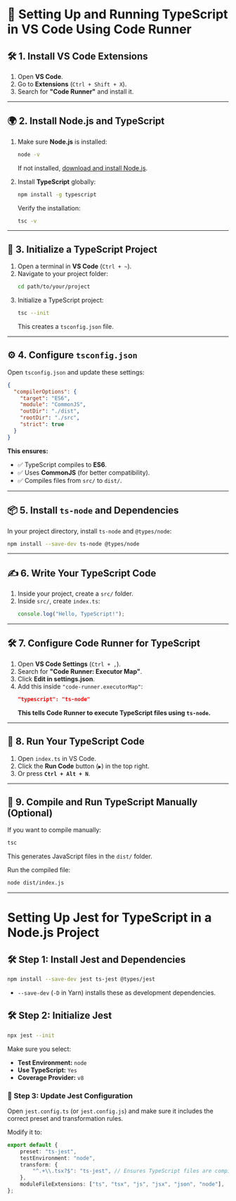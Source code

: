 # 📌 Setting Up and Running TypeScript in VS Code Using Code Runner

## 🛠 1. Install VS Code Extensions

1. Open **VS Code**.
2. Go to **Extensions** (`Ctrl + Shift + X`).
3. Search for **"Code Runner"** and install it.

---

## 🌍 2. Install Node.js and TypeScript

1. Make sure **Node.js** is installed:
   ```sh
   node -v
   ```
   If not installed, [download and install Node.js](https://nodejs.org/).

2. Install **TypeScript** globally:
   ```sh
   npm install -g typescript
   ```
   Verify the installation:
   ```sh
   tsc -v
   ```

---

## 📂 3. Initialize a TypeScript Project

1. Open a terminal in **VS Code** (`Ctrl + ~`).
2. Navigate to your project folder:
   ```sh
   cd path/to/your/project
   ```
3. Initialize a TypeScript project:
   ```sh
   tsc --init
   ```
   This creates a `tsconfig.json` file.

---

## ⚙️ 4. Configure `tsconfig.json`

Open `tsconfig.json` and update these settings:

```json
{
  "compilerOptions": {
    "target": "ES6",
    "module": "CommonJS",
    "outDir": "./dist",
    "rootDir": "./src",
    "strict": true
  }
}
```

**This ensures:**
- ✅ TypeScript compiles to **ES6**.
- ✅ Uses **CommonJS** (for better compatibility).
- ✅ Compiles files from `src/` to `dist/`.

---

## 📦 5. Install `ts-node` and Dependencies

In your project directory, install `ts-node` and `@types/node`:

```sh
npm install --save-dev ts-node @types/node
```

---

## ✍️ 6. Write Your TypeScript Code

1. Inside your project, create a `src/` folder.
2. Inside `src/`, create `index.ts`:
   ```ts
   console.log("Hello, TypeScript!");
   ```

---

## 🛠 7. Configure Code Runner for TypeScript

1. Open **VS Code Settings** (`Ctrl + ,`).
2. Search for **"Code Runner: Executor Map"**.
3. Click **Edit in settings.json**.
4. Add this inside `"code-runner.executorMap"`:
   ```json
   "typescript": "ts-node"
   ```
   **This tells Code Runner to execute TypeScript files using `ts-node`.**

---

## 🚀 8. Run Your TypeScript Code

1. Open `index.ts` in VS Code.
2. Click the **Run Code** button (`▶️`) in the top right.
3. Or press **`Ctrl + Alt + N`**.

---

## 🔨 9. Compile and Run TypeScript Manually (Optional)

If you want to compile manually:
```sh
tsc
```
This generates JavaScript files in the `dist/` folder.

Run the compiled file:
```sh
node dist/index.js
```

---

# Setting Up Jest for TypeScript in a Node.js Project

## 🛠 Step 1: Install Jest and Dependencies

```sh
npm install --save-dev jest ts-jest @types/jest
```

- `--save-dev` (`-D` in Yarn) installs these as development dependencies.

## 🛠 Step 2: Initialize Jest

```sh
npx jest --init   
```

Make sure you select:
- **Test Environment:** `node`
- **Use TypeScript:** `Yes`
- **Coverage Provider:** `v8`

### 📝 Step 3: Update Jest Configuration
Open `jest.config.ts` (or `jest.config.js`) and make sure it includes the correct preset and transformation rules.

Modify it to:

```ts
export default {
    preset: "ts-jest",
    testEnvironment: "node",
    transform: {
        "^.+\\.tsx?$": "ts-jest", // Ensures TypeScript files are compiled
    },
    moduleFileExtensions: ["ts", "tsx", "js", "jsx", "json", "node"],
};
```

